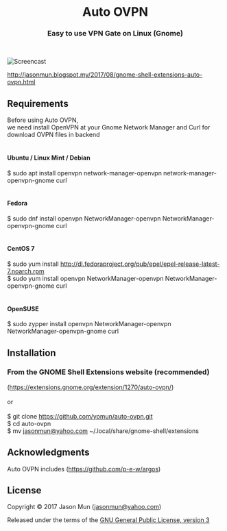 <h1 align="center">Auto OVPN</h1>
<h3 align="center">Easy to use VPN Gate on Linux (Gnome)</h3>
<br>

![Screencast](https://extensions.gnome.org/extension-data/screenshots/screenshot_1270.png)

http://jasonmun.blogspot.my/2017/08/gnome-shell-extensions-auto-ovpn.html
<br>

## Requirements

Before using Auto OVPN, <br>
we need install OpenVPN at your Gnome Network Manager and Curl for download OVPN files in backend<br><br>

#### Ubuntu / Linux Mint / Debian<br>
$ sudo apt install openvpn network-manager-openvpn network-manager-openvpn-gnome curl
<br><br>
#### Fedora<br>
$ sudo dnf install openvpn NetworkManager-openvpn NetworkManager-openvpn-gnome curl
<br><br>
#### CentOS 7<br>
$ sudo yum install http://dl.fedoraproject.org/pub/epel/epel-release-latest-7.noarch.rpm<br>
$ sudo yum install openvpn NetworkManager-openvpn NetworkManager-openvpn-gnome curl
<br><br>
#### OpenSUSE<br>
$ sudo zypper install openvpn NetworkManager-openvpn NetworkManager-openvpn-gnome curl
<br>
## Installation

### From the GNOME Shell Extensions website (recommended)
(https://extensions.gnome.org/extension/1270/auto-ovpn/)
<br><br>
or<br>
<br>
$ git clone https://github.com/yomun/auto-ovpn.git<br>
$ cd auto-ovpn<br>
$ mv jasonmun@yahoo.com ~/.local/share/gnome-shell/extensions<br>

## Acknowledgments

Auto OVPN includes (https://github.com/p-e-w/argos)

## License

Copyright &copy; 2017 Jason Mun (<jasonmun@yahoo.com>)

Released under the terms of the [GNU General Public License, version 3](https://gnu.org/licenses/gpl.html)
